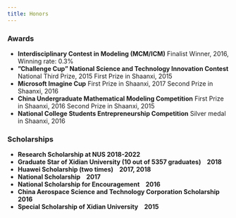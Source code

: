 ```yaml
---
title: Honors
---
```


### Awards

- **Interdisciplinary Contest in Modeling (MCM/ICM)**
    Finalist Winner, 2016, Winning rate: 0.3%
- **”Challenge Cup” National Science and Technology Innovation Contest**
    National Third Prize, 2015
    First Prize in Shaanxi, 2015
- **Microsoft Imagine Cup**
    First Prize in Shaanxi, 2017
    Second Prize in Shaanxi, 2016
- **China Undergraduate Mathematical Modeling Competition**
    First Prize in Shaanxi, 2016
    Second Prize in Shaanxi, 2015
- **National College Students Entrepreneurship Competition**
    Silver medal in Shaanxi, 2016

### Scholarships

- **Research Scholarship at NUS  2018-2022**
- **Graduate Star of Xidian University (10 out of 5357 graduates)   2018**
- **Huawei Scholarship (two times)   2017, 2018**
- **National Scholarship   2017**
- **National Scholarship for Encouragement   2016**
- **China Aerospace Science and Technology Corporation Scholarship   2016**
- **Special Scholarship of Xidian University   2015**